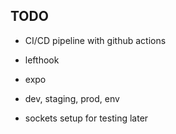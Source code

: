 ## TODO

 - CI/CD pipeline with github actions
 - lefthook

 - expo

 - dev, staging, prod, env

 - sockets setup for testing later